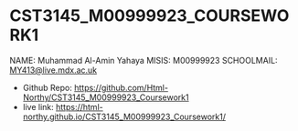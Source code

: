 # CST3145_M00999923_COURSEWORK1
NAME: Muhammad Al-Amin Yahaya
MISIS: M00999923
SCHOOLMAIL: MY413@live.mdx.ac.uk
- Github Repo: https://github.com/Html-Northy/CST3145_M00999923_Coursework1
- live link:  https://html-northy.github.io/CST3145_M00999923_Coursework1/